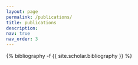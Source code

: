 ```yaml
---
layout: page
permalink: /publications/
title: publications
description:
nav: true
nav_order: 3
---
```

<!-- _pages/publications.md -->
<div class="publications">

{% bibliography -f {{ site.scholar.bibliography }} %}

</div>
